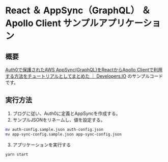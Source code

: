 # React ＆ AppSync（GraphQL） ＆ Apollo Client サンプルアプリケーション

## 概要

[Auth0で保護されたAWS AppSync\(GraphQL\)をReactからApollo Clientで利用する方法をチュートリアルとしてまとめた ｜ Developers\.IO](https://dev.classmethod.jp/client-side/spa/react-appsync-auth0-tutorial/?preview_id=567833&preview_nonce=5371535f33&_thumbnail_id=403078&preview=true)
のサンプルコードです。

## 実行方法

1. ブログに従い、Auth0に定義とAppSyncを作成する。
2. サンプルJSONをリネームし、値を設定する。

```bash
mv auth-config.sample.json auth-config.json
mv app-sync-config.sample.json app-sync-config.json
```

3. アプリケーションを実行する

```bash
yarn start
```
